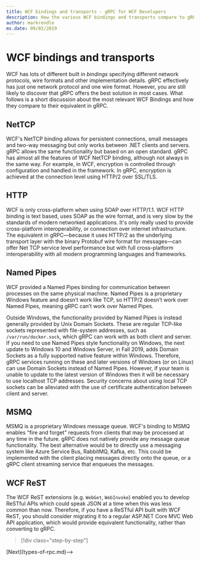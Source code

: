 ```yaml
---
title: WCF bindings and transports - gRPC for WCF Developers
description: How the various WCF bindings and transports compare to gRPC
author: markrendle
ms.date: 09/02/2019
---
```


# WCF bindings and transports

WCF has lots of different built in *bindings* specifying different network protocols, wire formats and other implementation details. gRPC effectively has just one network protocol and one wire format. However, you are still likely to discover that gRPC offers the best solution in most cases. What follows is a short discussion about the most relevant WCF Bindings and how they compare to their equivalent in gRPC.

## NetTCP

WCF's NetTCP binding allows for persistent connections, small messages and two-way messaging but only works between .NET clients and servers. gRPC allows the same functionality but based on an open standard. gRPC has almost all the features of WCF NetTCP binding, although not always in the same way. For example, in WCF, encryption is controlled through configuration and handled in the framework. In gRPC, encryption is achieved at the connection level using HTTP/2 over SSL/TLS.

## HTTP

WCF is only cross-platform when using SOAP over HTTP/1.1. WCF HTTP binding is text based, uses SOAP as the wire format, and is very slow by the standards of modern networked applications. It's only really used to provide cross-platform interoperability, or connection over internet infrastructure. The equivalent in gRPC&mdash;because it uses HTTP/2 as the underlying transport layer with the binary Protobuf wire format for messages&mdash;can offer Net TCP service level performance but with full cross-platform interoperability with all modern programming languages and frameworks.

## Named Pipes

WCF provided a Named Pipes binding for communication between processes on the same physical machine. Named Pipes is a proprietary Windows feature and doesn’t work like TCP, so HTTP/2 doesn’t work over Named Pipes, meaning gRPC can’t work over Named Pipes.

Outside Windows, the functionality provided by Named Pipes is instead generally provided by Unix Domain Sockets. These are regular TCP-like sockets represented with file-system addresses, such as `/var/run/docker.sock`, which gRPC can work with as both client and server. If you need to use Named Pipes style functionality on Windows, the next update to Windows 10 and Windows Server, in Fall 2019, adds Domain Sockets as a fully supported native feature within Windows. Therefore, gRPC services running on these and later versions of Windows (or on Linux) can use Domain Sockets instead of Named Pipes. However, if your team is unable to update to the latest version of Windows then it will be necessary to use localhost TCP addresses. Security concerns about using local TCP sockets can be alleviated with the use of certificate authentication between client and server.

## MSMQ

MSMQ is a proprietary Windows message queue. WCF's binding to MSMQ enables "fire and forget" requests from clients that may be processed at any time in the future. gRPC does not natively provide any message queue functionality. The best alternative would be to directly use a messaging system like Azure Service Bus, RabbitMQ, Kafka, etc. This could be implemented with the client placing messages directly onto the queue, or a gRPC client streaming service that enqueues the messages.

## WCF ReST

The WCF ReST extensions (e.g. `WebGet`, `WebInvoke`) enabled you to develop ReSTful APIs which could speak JSON at a time when this was less common than now. Therefore, if you have a ReSTful API built with WCF ReST, you should consider migrating it to a regular ASP.NET Core MVC Web API application, which would provide equivalent functionality, rather than converting to gRPC.

>[!div class="step-by-step"]
<!-->[Next](types-of-rpc.md)-->

